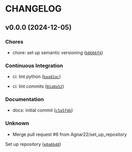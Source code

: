 # CHANGELOG


## v0.0.0 (2024-12-05)

### Chores

* chore: set up semantic versioning ([`b8b66f4`](https://github.com/Agnar22/ArtificialIntelligenceAlgorithmsImplemented/commit/b8b66f421421c3085ec314ba4135c9b7eca96890))

### Continuous Integration

* ci: lint python ([`baa82ac`](https://github.com/Agnar22/ArtificialIntelligenceAlgorithmsImplemented/commit/baa82ac80b2364a7a59855a68e1d6234b51941a0))

* ci: lint commits ([`01a0a52`](https://github.com/Agnar22/ArtificialIntelligenceAlgorithmsImplemented/commit/01a0a529c9d9c8649f3d768ee6f3a01837eef807))

### Documentation

* docs: initial commit ([`c5a5f4b`](https://github.com/Agnar22/ArtificialIntelligenceAlgorithmsImplemented/commit/c5a5f4b7f09d6daa185855fe0b901cc170e8df51))

### Unknown

* Merge pull request #6 from Agnar22/set_up_repository

Set up repository ([`e0a6b48`](https://github.com/Agnar22/ArtificialIntelligenceAlgorithmsImplemented/commit/e0a6b48202f573db3292260f64a43a10e922765f))
